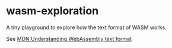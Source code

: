 # wasm-exploration
A tiny playground to explore how the text format of WASM works.

See [MDN Understanding WebAssembly text format](https://developer.mozilla.org/en-US/docs/WebAssembly/Understanding_the_text_format)